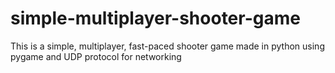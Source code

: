 # simple-multiplayer-shooter-game
This is a simple, multiplayer, fast-paced shooter game made in python using pygame and UDP protocol for networking
